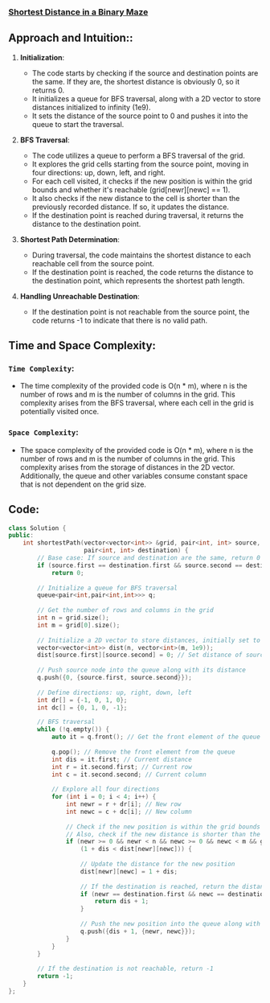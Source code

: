 ### [Shortest Distance in a Binary Maze](https://www.geeksforgeeks.org/problems/shortest-path-in-a-binary-maze-1655453161/1)

## Approach and Intuition::
1. **Initialization**:
   - The code starts by checking if the source and destination points are the same. If they are, the shortest distance is obviously 0, so it returns 0.
   - It initializes a queue for BFS traversal, along with a 2D vector to store distances initialized to infinity (1e9).
   - It sets the distance of the source point to 0 and pushes it into the queue to start the traversal.

2. **BFS Traversal**:
   - The code utilizes a queue to perform a BFS traversal of the grid.
   - It explores the grid cells starting from the source point, moving in four directions: up, down, left, and right.
   - For each cell visited, it checks if the new position is within the grid bounds and whether it's reachable (grid[newr][newc] == 1).
   - It also checks if the new distance to the cell is shorter than the previously recorded distance. If so, it updates the distance.
   - If the destination point is reached during traversal, it returns the distance to the destination point.

3. **Shortest Path Determination**:
   - During traversal, the code maintains the shortest distance to each reachable cell from the source point.
   - If the destination point is reached, the code returns the distance to the destination point, which represents the shortest path length.

4. **Handling Unreachable Destination**:
   - If the destination point is not reachable from the source point, the code returns -1 to indicate that there is no valid path.

## Time and Space Complexity:
### `Time Complexity`:
- The time complexity of the provided code is O(n * m), where n is the number of rows and m is the number of columns in the grid. This complexity arises from the BFS traversal, where each cell in the grid is potentially visited once.

### `Space Complexity`:
- The space complexity of the provided code is O(n * m), where n is the number of rows and m is the number of columns in the grid. This complexity arises from the storage of distances in the 2D vector. Additionally, the queue and other variables consume constant space that is not dependent on the grid size.

## Code:
```cpp
class Solution {
public:
    int shortestPath(vector<vector<int>> &grid, pair<int, int> source,
                     pair<int, int> destination) {
        // Base case: If source and destination are the same, return 0
        if (source.first == destination.first && source.second == destination.second) 
            return 0;
        
        // Initialize a queue for BFS traversal
        queue<pair<int,pair<int,int>>> q;
        
        // Get the number of rows and columns in the grid
        int n = grid.size();
        int m = grid[0].size();
        
        // Initialize a 2D vector to store distances, initially set to infinity
        vector<vector<int>> dist(n, vector<int>(m, 1e9));
        dist[source.first][source.second] = 0; // Set distance of source to 0
        
        // Push source node into the queue along with its distance
        q.push({0, {source.first, source.second}});
        
        // Define directions: up, right, down, left
        int dr[] = {-1, 0, 1, 0};
        int dc[] = {0, 1, 0, -1};

        // BFS traversal
        while (!q.empty()) {
            auto it = q.front(); // Get the front element of the queue
            
            q.pop(); // Remove the front element from the queue
            int dis = it.first; // Current distance
            int r = it.second.first; // Current row
            int c = it.second.second; // Current column
            
            // Explore all four directions
            for (int i = 0; i < 4; i++) {
                int newr = r + dr[i]; // New row
                int newc = c + dc[i]; // New column
                
                // Check if the new position is within the grid bounds and is reachable (grid[newr][newc] == 1)
                // Also, check if the new distance is shorter than the previously recorded distance
                if (newr >= 0 && newr < n && newc >= 0 && newc < m && grid[newr][newc] == 1 && 
                    (1 + dis < dist[newr][newc])) {
                    
                    // Update the distance for the new position
                    dist[newr][newc] = 1 + dis;
                    
                    // If the destination is reached, return the distance
                    if (newr == destination.first && newc == destination.second) {
                        return dis + 1;
                    }
                    
                    // Push the new position into the queue along with its updated distance
                    q.push({dis + 1, {newr, newc}});
                }
            }
        }
        
        // If the destination is not reachable, return -1
        return -1;
    }
};
```
